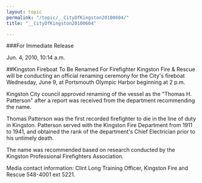 ```yaml
---
layout: topic
permalink: "/topic/__CityOfKingston20100604/"
title: "__CityOfKingston20100604"

---
```


###For Immediate Release

Jun. 4, 2010, 10:14 a.m.

##Kingston Fireboat To Be Renamed For Firefighter
Kingston Fire & Rescue will be conducting an official renaming ceremony for the City's fireboat Wednesday, June 9, at Portsmouth Olympic Harbor beginning at 2 p.m.

Kingston City council approved renaming of the vessel as the "Thomas H. Patterson" after a report was received from the department recommending the name.

Thomas Patterson was the first recorded firefighter to die in the line of duty in Kingston. Patterson served with the Kingston Fire Department from 1911 to 1941, and obtained the rank of the department's Chief Electrician prior to his untimely death.

The name was recommended based on research conducted by the Kingston Professional Firefighters Association.

Media contact information:
Clint Long Training Officer, Kingston Fire and Rescue
548-4001 ext 5221.



